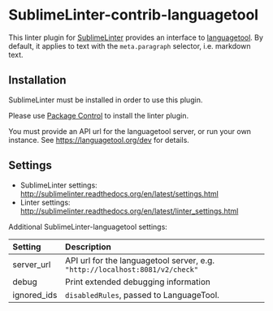 # SublimeLinter-contrib-languagetool

This linter plugin for [SublimeLinter](https://github.com/SublimeLinter/SublimeLinter) provides an interface to [languagetool](https://languagetool.org/dev). By default, it applies to text with the `meta.paragraph` selector, i.e. markdown text.

## Installation

SublimeLinter must be installed in order to use this plugin. 

Please use [Package Control](https://packagecontrol.io) to install the linter plugin.

You must provide an API url for the languagetool server, or run your own instance. See <https://languagetool.org/dev> for details.

## Settings

- SublimeLinter settings: <http://sublimelinter.readthedocs.org/en/latest/settings.html>
- Linter settings: <http://sublimelinter.readthedocs.org/en/latest/linter_settings.html>

Additional SublimeLinter-languagetool settings:

|Setting    |Description    |
|:----------|:--------------|
|server_url |API url for the languagetool server, e.g. `"http://localhost:8081/v2/check"`|
|debug      |Print extended debugging information    |
|ignored_ids|`disabledRules`, passed to LanguageTool.|

